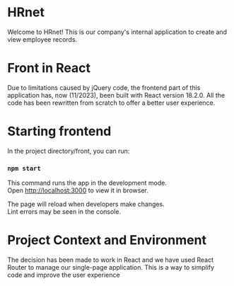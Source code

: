 # HRnet
Welcome to HRnet! This is our company's internal application to create and view employee records.

# Front in React
Due to limitations caused by jQuery code, the frontend part of this application has, now (11/2023), been built with React version 18.2.0.
All the code has been rewritten from scratch to offer a better user experience.

# Starting frontend
In the project directory/front, you can run:

### `npm start`

This command runs the app in the development mode.\
Open [http://localhost:3000](http://localhost:3000) to view it in browser.

The page will reload when developers make changes.\
Lint errors may be seen in the console.

# Project Context and Environment
The decision has been made to work in React and we have used React Router to manage our single-page application.
This is a way to simplify code and improve the user experience

